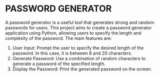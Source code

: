 # PASSWORD GENERATOR

A password generator is a useful tool that generates strong and random passwords for users. This project aims to create a password generator application using Python, allowing users to specify the length and complexity of the password.
The main features are: 
1) User Input: Prompt the user to specify the desired length of the password. In this case, it is between 8 and 20 characters. 
2) Generate Password: Use a combination of random characters to generate a password of the specified length.
3) Display the Password: Print the generated password on the screen.
